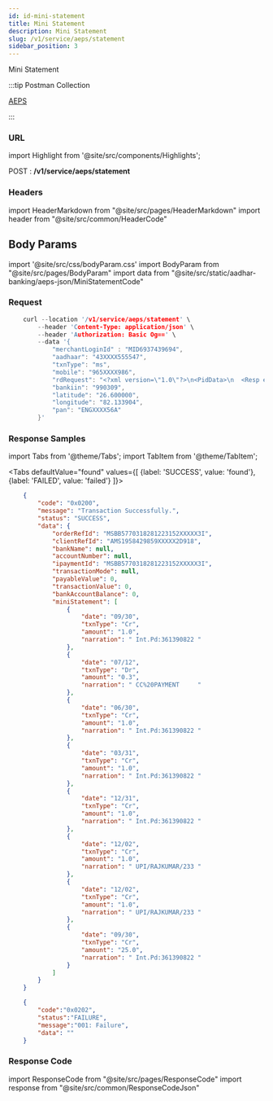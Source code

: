 ```yaml
---
id: id-mini-statement
title: Mini Statement
description: Mini Statement
slug: /v1/service/aeps/statement
sidebar_position: 3
---
```


Mini Statement

:::tip Postman Collection

<a href="https://www.google.com" target="_blank">AEPS</a>

:::

### URL

import Highlight from '@site/src/components/Highlights';

<Highlight className="post">POST</Highlight> : <strong>/v1/service/aeps/statement</strong>

### Headers

import HeaderMarkdown from "@site/src/pages/HeaderMarkdown"
import header from "@site/src/common/HeaderCode"

<HeaderMarkdown data={header}/>

## Body Params

import '@site/src/css/bodyParam.css'
import BodyParam from "@site/src/pages/BodyParam"
import data from "@site/src/static/aadhar-banking/aeps-json/MiniStatementCode"

<BodyParam data={data}/>

### Request

```c title="Example Request"
    curl --location '/v1/service/aeps/statement' \
        --header 'Content-Type: application/json' \
        --header 'Authorization: Basic Og==' \
        --data '{
            "merchantLoginId" : "MID6937439694",
            "aadhaar": "43XXXX555547",
            "txnType": "ms",
            "mobile": "965XXXX986",
            "rdRequest": "<?xml version=\"1.0\"?>\n<PidData>\n  <Resp errCode=\"0\" errInfo=\"Success.\" fCount=\"1\" fType=\"2\" nmPoints=\"33\" qScore=\"70\" \/>\n  <DeviceInfo dpId=\"MANTRA.MSIPL\" rdsId=\"MANTRA.WIN.001\" rdsVer=\"1.0.8\" mi=\"MFS100\" mc=\"MIw\/sVzKygJ3hoAv2iKQXdYbKfasBzj189Q9l25G+qCMF4YALXUQB17zaSu0fO1zI8=<\/Data>\n<\/PidData>",
            "bankiin": "990309",
            "latitude": "26.600000",
            "longitude": "82.133904",
            "pan": "ENGXXXX56A"
        }'
```

### Response Samples

import Tabs from '@theme/Tabs';
import TabItem from '@theme/TabItem';

<Tabs
    defaultValue="found"
    values={[
        {label: 'SUCCESS', value: 'found'},
        {label: 'FAILED', value: 'failed'}
    ]}>

<TabItem value="found">

```json
    {
        "code": "0x0200",
        "message": "Transaction Successfully.",
        "status": "SUCCESS",
        "data": {
            "orderRefId": "MSBB5770318281223152XXXXX3I",
            "clientRefId": "AMS1958429859XXXXX2D918",
            "bankName": null,
            "accountNumber": null,
            "ipaymentId": "MSBB5770318281223152XXXXX3I",
            "transactionMode": null,
            "payableValue": 0,
            "transactionValue": 0,
            "bankAccountBalance": 0,
            "miniStatement": [
                {
                    "date": "09/30",
                    "txnType": "Cr",
                    "amount": "1.0",
                    "narration": " Int.Pd:361390822 "
                },
                {
                    "date": "07/12",
                    "txnType": "Dr",
                    "amount": "0.3",
                    "narration": " CC%20PAYMENT     "
                },
                {
                    "date": "06/30",
                    "txnType": "Cr",
                    "amount": "1.0",
                    "narration": " Int.Pd:361390822 "
                },
                {
                    "date": "03/31",
                    "txnType": "Cr",
                    "amount": "1.0",
                    "narration": " Int.Pd:361390822 "
                },
                {
                    "date": "12/31",
                    "txnType": "Cr",
                    "amount": "1.0",
                    "narration": " Int.Pd:361390822 "
                },
                {
                    "date": "12/02",
                    "txnType": "Cr",
                    "amount": "1.0",
                    "narration": " UPI/RAJKUMAR/233 "
                },
                {
                    "date": "12/02",
                    "txnType": "Cr",
                    "amount": "1.0",
                    "narration": " UPI/RAJKUMAR/233 "
                },
                {
                    "date": "09/30",
                    "txnType": "Cr",
                    "amount": "25.0",
                    "narration": " Int.Pd:361390822 "
                }
            ]
        }
    }
```

</TabItem>

<TabItem value="failed">

```json
    {
        "code":"0x0202",
        "status":"FAILURE",
        "message":"001: Failure",
        "data": ""
    }
```

</TabItem>
</Tabs>

### Response Code

import ResponseCode from "@site/src/pages/ResponseCode"
import response from "@site/src/common/ResponseCodeJson"

<ResponseCode data={response}/>
